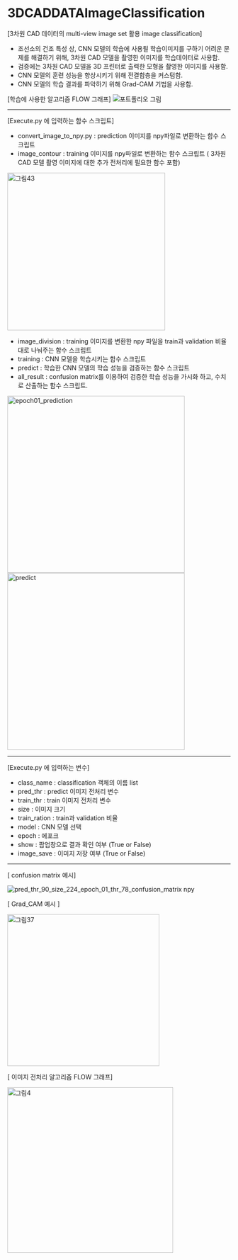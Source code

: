 # 3DCADDATAImageClassification
[3차원 CAD 데이터의 multi-view image set 활용 image classification]
- 조선소의 건조 특성 상, CNN 모델의 학습에 사용될 학습이미지를 구하기 어려운 문제를 해결하기 위해, 3차원 CAD 모델을 촬영한 이미지를 학습데이터로 사용함.
- 검증에는 3차원 CAD 모델을 3D 프린터로 출력한 모형을 촬영한 이미지를 사용함.
- CNN 모델의 훈련 성능을 향상시키기 위해 전결합층을 커스텀함.
- CNN 모델의 학습 결과를 파악하기 위해 Grad-CAM 기법을 사용함.
 
    
     
     

[학습에 사용한 알고리즘 FLOW 그래프]
![포트폴리오 그림](https://user-images.githubusercontent.com/49745654/109630128-e5bb7080-7b87-11eb-8561-671c4eebe5d2.jpg)

-----------------------------------------------------------------------------------------------------------------

[Execute.py 에 입력하는 함수 스크립트]
- convert_image_to_npy.py : prediction 이미지를 npy파일로 변환하는 함수 스크립트
- image_contour : training 이미지를 npy파일로 변환하는 함수 스크립트 ( 3차원 CAD 모델 촬영 이미지에 대한 추가 전처리에 필요한 함수 포함)

<img width="356" alt="그림43" src="https://user-images.githubusercontent.com/49745654/109635838-2cac6480-7b8e-11eb-8443-492204866613.png">



- image_division : training 이미지를 변환한 npy 파일을 train과 validation 비율 대로 나눠주는 함수 스크립트
- training : CNN 모델을 학습시키는 함수 스크립트
- predict : 학습한 CNN 모델의 학습 성능을 검증하는 함수 스크립트
- all_result : confusion matrix를 이용하여 검증한 학습 성능을 가시화 하고, 수치로 산출하는 함수 스크립트.
<img width="400" alt="epoch01_prediction" src="https://user-images.githubusercontent.com/49745654/109636317-c411b780-7b8e-11eb-91f6-a5b49d9917b5.png">
<img width="400" alt="predict" src="https://user-images.githubusercontent.com/49745654/109636494-fcb19100-7b8e-11eb-90fe-7654ce6cfa02.png">

-----------------------------------------------------------------------------------------------------------------

[Execute.py 에 입력하는 변수]
- class_name : classification 객체의 이름 list
- pred_thr : predict 이미지 전처리 변수
- train_thr : train 이미지 전처리 변수
- size  : 이미지 크기
- train_ration : train과 validation 비율
- model : CNN 모델 선택
- epoch : 에포크
- show : 팝업창으로 결과 확인 여부 (True or False)
- image_save : 이미지 저장 여부 (True or False)

-----------------------------------------------------------------------------------------------------------------
[ confusion matrix 예시]

![pred_thr_90_size_224_epoch_01_thr_78_confusion_matrix npy](https://user-images.githubusercontent.com/49745654/109635610-eeaf4080-7b8d-11eb-9654-a104041c6c3d.png)


[ Grad_CAM 예시 ] 

<img width="343" alt="그림37" src="https://user-images.githubusercontent.com/49745654/109635540-da6b4380-7b8d-11eb-99a3-66a941d03ea5.png">

[ 이미지 전처리 알고리즘 FLOW 그래프]

<img width="374" alt="그림4" src="https://user-images.githubusercontent.com/49745654/109635765-16060d80-7b8e-11eb-8ac5-b1d7e04257e4.png">

